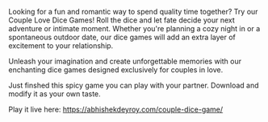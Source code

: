 Looking for a fun and romantic way to spend quality time together? Try our Couple Love Dice Games! Roll the dice and let fate decide your next adventure or intimate moment. Whether you're planning a cozy night in or a spontaneous outdoor date, our dice games will add an extra layer of excitement to your relationship.

Unleash your imagination and create unforgettable memories with our enchanting dice games designed exclusively for couples in love.

Just finshed this spicy game you can play with your partner. Download and modify it as your own taste.

Play it live here: https://abhishekdeyroy.com/couple-dice-game/
